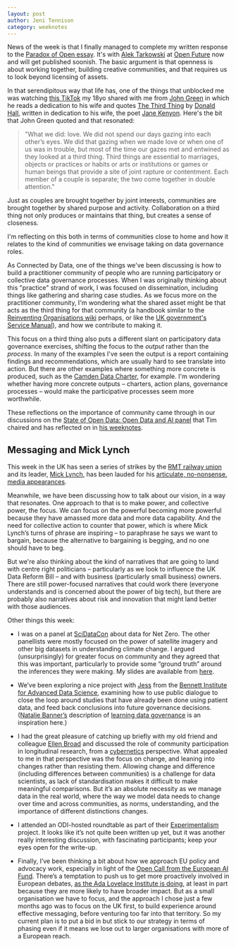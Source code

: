 ```yaml
---
layout: post
author: Jeni Tennison
category: weeknotes
---
```

News of the week is that I finally managed to complete my written response to the [Paradox of Open essay](https://paradox.openfuture.eu/). It's with [Alek Tarkowski](https://twitter.com/atarkowski?lang=en) at [Open Future](https://openfuture.eu/) now and will get published soonish. The basic argument is that openness is about working together, building creative communities, and that requires us to look beyond licensing of assets.

<!--more-->

In that serendipitous way that life has, one of the things that unblocked me was watching [this TikTok](https://vm.tiktok.com/ZMNMSt2BX/?k=1) my 18yo shared with me from [John Green](https://en.wikipedia.org/wiki/John_Green) in which he reads a dedication to his wife and quotes [The Third Thing](https://www.poetryfoundation.org/poetrymagazine/articles/60484/the-third-thing) by [Donald Hall](https://en.wikipedia.org/wiki/Donald_Hall), written in dedication to his wife, the poet [Jane Kenyon](https://en.wikipedia.org/wiki/Jane_Kenyon). Here's the bit that John Green quoted and that resonated:

> "What we did: love. We did not spend our days gazing into each other’s eyes. We did that gazing when we made love or when one of us was in trouble, but most of the time our gazes met and entwined as they looked at a third thing. Third things are essential to marriages, objects or practices or habits or arts or institutions or games or human beings that provide a site of joint rapture or contentment. Each member of a couple is separate; the two come together in double attention."

Just as couples are brought together by joint interests, communities are brought together by shared purpose and activity. Collaboration on a third thing not only produces or maintains that thing, but creates a sense of closeness.

I'm reflecting on this both in terms of communities close to home and how it relates to the kind of communities we envisage taking on data governance roles.

As Connected by Data, one of the things we've been discussing is how to build a practitioner community of people who are running participatory or collective data governance processes. When I was originally thinking about this "practice" strand of work, I was focused on dissemination, including things like gathering and sharing case studies. As we focus more on the practitioner community, I'm wondering what the shared asset might be that acts as the third thing for that community (a handbook similar to the [Reinventing Organisations wiki](https://reinventingorganizationswiki.com/) perhaps, or like the [UK government's Service Manual](https://www.gov.uk/service-manual)), and how we contribute to making it.

This focus on a third thing also puts a different slant on participatory data governance exercises, shifting the focus to the _output_ rather than the _process_. In many of the examples I've seen the output is a report containing findings and recommendations, which are usually hard to see translate into action. But there are other examples where something more concrete is produced, such as the [Camden Data Charter](https://www.camden.gov.uk/data-charter), for example. I'm wondering whether having more concrete outputs – charters, action plans, governance processes – would make the participative processes seem more worthwhile.

These reflections on the importance of community came through in our discussions on the [State of Open Data: Open Data and AI panel](https://connectedbydata.org/events/2022-06-22-state-of-open-data) that Tim chaired and has reflected on in [his weeknotes](https://connectedbydata.org/weeknotes/2022/06/24/weeknotes).


## Messaging and Mick Lynch

This week in the UK has seen a series of strikes by the [RMT railway union](https://www.rmt.org.uk/home/) and its leader, [Mick Lynch](https://en.wikipedia.org/wiki/Mick_Lynch_(trade_unionist)), has been lauded for his [articulate, no-nonsense, media appearances](https://twitter.com/PoliticsJOE_UK/status/1539586852797169664?t=xAX7r0u4aZP0QWph-OJDhA&s=19).

Meanwhile, we have been discussing how to talk about our vision, in a way that resonates. One approach to that is to make power, and collective power, the focus. We can focus on the powerful becoming more powerful because they have amassed more data and more data capability. And the need for collective action to counter that power, which is where Mick Lynch’s turns of phrase are inspiring – to paraphrase he says we want to bargain, because the alternative to bargaining is begging, and no one should have to beg.

But we're also thinking about the kind of narratives that are going to land with centre right politicians – particularly as we look to influence the UK Data Reform Bill – and with business (particularly small business) owners. There are still power-focused narratives that could work there (everyone understands and is concerned about the power of big tech), but there are probably also narratives about risk and innovation that might land better with those audiences.

Other things this week:

* I was on a panel at [SciDataCon](https://www.scidatacon.org/) about data for Net Zero. The other panellists were mostly focused on the power of satellite imagery and other big datasets in understanding climate change. I argued (unsurprisingly) for greater focus on community and they agreed that this was important, particularly to provide some “ground truth” around the inferences they were making. My slides are available from [here](https://connectedbydata.org/events/2022-06-21-scidatacon).

* We’ve been exploring a nice project with [Jess](https://www.bennett.ox.ac.uk/about-us/jess-morley/) from the [Bennett Institute for Advanced Data Science](https://www.bennett.ox.ac.uk/), examining how to use public dialogue to close the loop around studies that have already been done using patient data, and feed back conclusions into future governance decisions. ([Natalie Banner’s](https://twitter.com/natalie_banner?lang=en) description of [learning data governance](https://understandingpatientdata.org.uk/news/new-approach-decisions-about-data) is an inspiration here.)

* I had the great pleasure of catching up briefly with my old friend and colleague [Ellen Broad](http://ellenbroad.com/about/) and discussed the role of community participation in longitudinal research, from a [cybernetics](https://en.wikipedia.org/wiki/Cybernetics) perspective. What appealed to me in that perspective was the focus on change, and leaning into changes rather than resisting them. Allowing change and difference (including differences between communities) is a challenge for data scientists, as lack of standardisation makes it difficult to make meaningful comparisons. But it’s an absolute necessity as we manage data in the real world, where the way we model data needs to change over time and across communities, as norms, understanding, and the importance of different distinctions changes.

* I attended an ODI-hosted roundtable as part of their [Experimentalism](https://theodi.org/project/project-experimentalism-and-the-fourth-industrial-revolution/) project. It looks like it’s not quite been written up yet, but it was another really interesting discussion, with fascinating participants; keep your eyes open for the write-up.

* Finally, I’ve been thinking a bit about how we approach EU policy and advocacy work, especially in light of the [Open Call from the European AI Fund](https://europeanaifund.org/). There’s a temptation to push us to get more proactively involved in European debates, [as the Ada Lovelace Institute is doing](https://www.adalovelaceinstitute.org/our-work/europe/), at least in part because they are more likely to have broader impact. But as a small organisation we have to focus, and the approach I chose just a few months ago was to focus on the UK first, to build experience around effective messaging, before venturing too far into that territory. So my current plan is to put a bid in but stick to our strategy in terms of phasing even if it means we lose out to larger organisations with more of a European reach.
